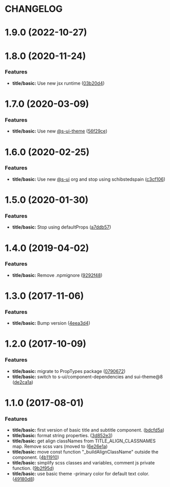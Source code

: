 # CHANGELOG

# 1.9.0 (2022-10-27)



# 1.8.0 (2020-11-24)


### Features

* **title/basic:** Use new jsx runtime ([03b20d4](https://github.com/SUI-Components/adevinta-spain-components/commit/03b20d42b0f1611cfb1a32fa44fa48240ba15e31))



# 1.7.0 (2020-03-09)


### Features

* **title/basic:** Use new [@s-ui-theme](https://github.com/s-ui-theme) ([56f29ce](https://github.com/SUI-Components/adevinta-spain-components/commit/56f29ce77d92c2d95ba2fb3ba61cffb3a81f390f))



# 1.6.0 (2020-02-25)


### Features

* **title/basic:** Use new [@s-ui](https://github.com/s-ui) org and stop using schibstedspain ([c3cf106](https://github.com/SUI-Components/adevinta-spain-components/commit/c3cf106d99a89e607d8edf5eef516b1c0f97a390))



# 1.5.0 (2020-01-30)


### Features

* **title/basic:** Stop using defaultProps ([a7ddb57](https://github.com/SUI-Components/adevinta-spain-components/commit/a7ddb57deaa158fdf98a4c9536b5131b80b25fd6))



# 1.4.0 (2019-04-02)


### Features

* **title/basic:** Remove .npmignore ([9292f48](https://github.com/SUI-Components/adevinta-spain-components/commit/9292f48a5d4501c3a5377a4f255b73602ea2b770))



# 1.3.0 (2017-11-06)


### Features

* **title/basic:** Bump version ([4eea3d4](https://github.com/SUI-Components/adevinta-spain-components/commit/4eea3d44352d9fcef0677cf335ded668fa3d4bd2))



# 1.2.0 (2017-10-09)


### Features

* **title/basic:** migrate to PropTypes package ([0790672](https://github.com/SUI-Components/adevinta-spain-components/commit/079067233ca0f35024bd71b8fc463708945a66a7))
* **title/basic:** switch to s-ui/component-dependencies and sui-theme@8 ([de2ca1a](https://github.com/SUI-Components/adevinta-spain-components/commit/de2ca1ac072f178a5b61561f553986fce3fa0ebd))



# 1.1.0 (2017-08-01)


### Features

* **title/basic:** first version of basic title and subtitle component. ([bdcfd5a](https://github.com/SUI-Components/adevinta-spain-components/commit/bdcfd5abb166fc1cf726c4564386203a9370c057))
* **title/basic:** format string properties. ([3d852e3](https://github.com/SUI-Components/adevinta-spain-components/commit/3d852e3ad9d9335f31f0158ccd45ab90b4032da5))
* **title/basic:** get align classNames from TITLE_ALIGN_CLASSNAMES map. Remove scss vars (moved to ([6e26e1a](https://github.com/SUI-Components/adevinta-spain-components/commit/6e26e1a04155f89e60c6878fb95a96256cb2b051))
* **title/basic:** move const function "_buildAlignClassName" outside the component. ([4b11910](https://github.com/SUI-Components/adevinta-spain-components/commit/4b11910e77c661341531c67051b1115d3f782d65))
* **title/basic:** simplify scss classes and variables, comment js private function. ([9b2f95d](https://github.com/SUI-Components/adevinta-spain-components/commit/9b2f95d4fa39f2eb3c0ccfe78d260c133fedceec))
* **title/basic:** use basic theme -primary color for default text color. ([49180d8](https://github.com/SUI-Components/adevinta-spain-components/commit/49180d84e8e99d7ca95f9aa74cb1cbf52db79d3c))



